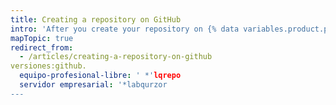 ```yaml
---
title: Creating a repository on GitHub
intro: 'After you create your repository on {% data variables.product.product_name %}, you can customize its settings and content.'
mapTopic: true
redirect_from:
  - /articles/creating-a-repository-on-github
versiones:github.
  equipo-profesional-libre: ' *'lqrepo
  servidor empresarial: '*labqurzor
---
```


